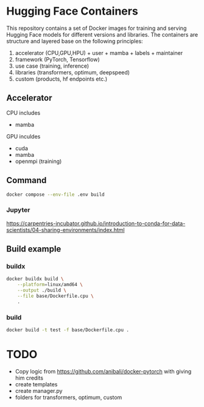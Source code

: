 # Hugging Face Containers

This repository contains a set of Docker images for training and serving Hugging Face models for different versions and libraries. 
The containers are structure and layered base on the following principles:
1. accelerator (CPU,GPU,HPU) + user + mamba + labels + maintainer
2. framework (PyTorch, Tensorflow)
3. use case (training, inference)
4. libraries (transformers, optimum, deepspeed)
5. custom (products, hf endpoints etc.)

## Accelerator

CPU includes
* mamba

GPU inculdes
* cuda 
* mamba
* openmpi (training)


## Command

```bash
docker compose --env-file .env build
```

### Jupyter

https://carpentries-incubator.github.io/introduction-to-conda-for-data-scientists/04-sharing-environments/index.html

## Build example

### buildx

```bash
docker buildx build \
    --platform=linux/amd64 \
    --output ./build \
    --file base/Dockerfile.cpu \
    .
```

### build

```bash
docker build -t test -f base/Dockerfile.cpu .
```


# TODO 

* Copy logic from https://github.com/anibali/docker-pytorch with giving him credits
* create templates 
* create manager.py 
* folders for transformers, optimum, custom 